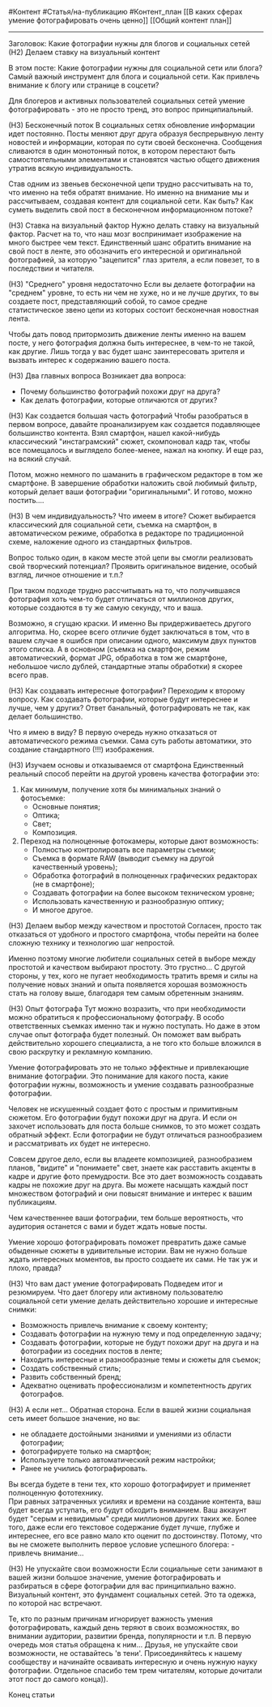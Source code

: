 #Контент #Статья/на-публикацию  #Контент_план 
[[В каких сферах умение фотографировать очень ценно]]
[[Общий контент план]]
____________
Заголовок: Какие фотографии нужны для блогов и социальных сетей
(Н2) Делаем ставку на визуальный контент

В этом посте:
Какие фотографии нужны для социальной сети или блога?
Самый важный инструмент для блога и социальной сети.
Как привлечь внимание к блогу или странице в соцсети?

Для блогеров и активных пользователей социальных сетей умение фотографировать - это не просто тренд, это вопрос принципиальный.

(Н3) Бесконечный поток
В социальных сетях обновление информации идет постоянно. Посты меняют друг друга образуя беспрерывную ленту новостей и информации, которая по сути своей бесконечна. Сообщения сливаются в один монотонный поток, в котором перестают быть самостоятельными элементами и становятся частью общего движения утратив всякую индивидуальность.

Став одним из звеньев бесконечной цепи трудно рассчитывать на то, что именно на тебя обратят внимание.
Но именно на внимание мы и рассчитываем, создавая контент для социальной сети.
Как быть? Как суметь выделить свой пост в бесконечном информационном потоке?

(Н3) Ставка на визуальный фактор
Нужно делать ставку на визуальный фактор. Расчет на то, что наш мозг воспринимает изображение на много быстрее чем текст. Единственный шанс обратить внимание на свой пост в ленте, это обозначить его интересной и оригинальной фотографией, за которую "зацепится" глаз зрителя, а если повезет, то в последствии и читателя. 

(Н3) "Среднего" уровня недостаточно
Если вы делаете фотографии на "среднем" уровне, то есть ни чем не хуже, но и не лучше других, то вы создаете пост, представляющий собой, то самое средне статистическое звено цепи из которых состоит бесконечная новостная лента.

Чтобы дать повод притормозить движение ленты именно на вашем посте, у него фотография должна быть интереснее, в чем-то не такой, как другие.  Лишь тогда у вас будет шанс заинтересовать зрителя и вызвать интерес к содержанию вашего поста.

(Н3) Два главных вопроса
Возникает два вопроса:
- Почему большинство фотографий похожи друг на друга?
- Как делать фотографии, которые отличаются от других?

(Н3) Как создается большая часть фотографий
Чтобы разобраться в первом вопросе, давайте проанализируем как создается подавляющее большинство контента.
Взял смартфон, нашел какой-нибудь классический "инстаграмский" сюжет, скомпоновал кадр так, чтобы все помещалось и выглядело более-менее, нажал на кнопку. И еще раз, на всякий случай. 

Потом, можно немного по шаманить в графическом редакторе в том же смартфоне. В завершение обработки наложить свой любимый фильтр, который делает ваши фотографии "оригинальными". И готово, можно постить....

(Н3) В чем индивидуальность?
Что имеем в итоге? Сюжет выбирается классический для социальной сети, съемка на смартфон, в автоматическом режиме, обработка в редакторе по традиционной схеме, наложение одного из стандартных фильтров.

Вопрос только один, в каком месте этой цепи вы смогли реализовать свой творческий потенциал? Проявить оригинальное видение, особый взгляд, личное отношение и т.п.?

При таком подходе трудно рассчитывать на то, что получившаяся фотография хоть чем-то будет отличаться от миллионов других, которые создаются в ту же самую секунду, что и ваша.

Возможно, я сгущаю краски. И именно Вы придерживаетесь другого алгоритма. Но, скорее всего отличие будет заключаться в том, что в вашем случае я ошибся при описании одного, максимум двух пунктов этого списка. А в основном (съемка на смартфон, режим автоматический, формат JPG, обработка в том же смартфоне, небольшое число дублей, стандартные этапы обработки) я скорее всего прав.

(Н3) Как создавать интересные фотографии?
Переходим к второму вопросу.
Как создавать фотографии, которые будут интереснее и лучше, чем у других? 
Ответ банальный, фотографировать не так, как делает большинство. 

Что я имею в виду? В первую очередь нужно отказаться от автоматического режима съемки. Сама суть работы автоматики, это создание стандартного (!!!) изображения. 

(Н3) Изучаем основы и отказываемся от смартфона 
Единственный реальный способ перейти на другой уровень качества фотографии это:
1. Как минимум, получение хотя бы минимальных знаний о фотосъемке:
	- Основные понятия;
	- Оптика;
	- Свет;
	- Композиция.
2. Переход на полноценные фотокамеры, которые дают возможность:
	- Полностью контролировать все параметры съемки;
	- Съемка в формате RAW (выводит съемку на другой качественный уровень);
	- Обработка фотографий в полноценных графических редакторах (не в смартфоне);
	- Создавать фотографии на более высоком техническом уровне;
	- Использовать качественную и разнообразную оптику;
	- И многое другое.

(Н3) Делаем выбор между качеством и простотой
Согласен, просто так отказаться от удобного и простого смартфона, чтобы перейти на более сложную технику и технологию шаг непростой. 

Именно поэтому многие любители социальных сетей в выборе между простотой и качеством выбирают простоту.  Это грустно...
С другой стороны, у тех, кого не пугает необходимость тратить время и силы на получение новых знаний и опыта появляется хорошая возможность стать на голову выше, благодаря тем самым обретенным знаниям.

(Н3) Опыт фотографа
Тут можно возразить, что при необходимости можно обратиться к профессиональному фотографу. В особо ответственных съемках именно так и нужно поступать. Но даже в этом случае опыт фотографа будет полезный. Он поможет вам выбрать действительно хорошего специалиста, а не того кто больше вложился в свою раскрутку и рекламную компанию.

Умение фотографировать это не только эффектные и привлекающие внимание фотографии.
Это понимание для какого поста, какие фотографии нужны, возможность и умение создавать разнообразные фотографии.

Человек не искушенный создает фото с простым и примитивным сюжетом. Его фотографии будут похожи друг на друга. И если он захочет использовать для поста больше снимков, то это может создать обратный эффект. Если фотографии не будут отличаться разнообразием и рассматривать их будет не интересно.

Совсем другое дело, если вы владеете композицией, разнообразием планов, "видите" и "понимаете" свет, знаете как расставить акценты в кадре и другие фото премудрости. Все это дает возможность создавать кадры не похожие друг на друга. Вы можете насыщать каждый пост множеством фотографий и они повысят внимание и интерес к вашим публикациям.

Чем качественнее ваши фотографии, тем больше вероятность, что аудитория останется с вами и будет ждать новые посты.

Умение хорошо фотографировать поможет превратить даже самые обыденные сюжеты в удивительные истории. Вам не нужно больше ждать интересных моментов, вы просто создаете их сами. Не так уж и плохо, правда?

(Н3) Что вам даст умение фотографировать
Подведем итог и резюмируем.
Что дает блогеру или активному пользователю социальной сети умение делать действительно хорошие и интересные снимки:
- Возможность привлечь внимание к своему контенту;
- Создавать фотографии на нужную тему и под определенную задачу;
- Создавать фотографии, которые не будут похожи друг на друга и на фотографии из соседних постов в ленте;
- Находить интересные и разнообразные темы и сюжеты для съемок;
- Создать собственный стиль;
- Развить собственный бренд;
- Адекватно оценивать профессионализм и компетентность других фотографов.

(Н3) А если нет...
Обратная сторона. Если в вашей жизни социальная сеть имеет большое значение, но вы:
- не обладаете достойными знаниями и умениями из области фотографии;
- фотографируете только на смартфон;
- Используете только автоматический режим настройки;
- Ранее не учились фотографировать.

Вы всегда будете в тени тех, кто хорошо фотографирует и применяет полноценную фототехнику.  
При равных затраченных усилиях и времени на создание контента, ваш будет всегда уступать, его будут обходить вниманием. Ваш аккаунт будет "серым и невидимым" среди миллионов других таких же.
Более того, даже если его текстовое содержание будет лучше, глубже и интереснее, его все равно мало кто оценит по достоинству. Потому, что вы не сможете выполнить первое условие успешного блогера: - привлечь внимание...

(Н3) Не упускайте свои возможности
Если социальные сети занимают в вашей жизни большое значение, умение фотографировать и разбираться в сфере фотографии для вас принципиально важно. Визуальный контент, это фундамент социальных сетей. Это та одежка, по которой нас встречают. 

Те, кто по разным причинам игнорирует важность умения фотографировать, каждый день теряют в своих возможностях, во внимании аудитории, развитии бренда, популярности и т.п.
В первую очередь моя статья обращена к ним... Друзья, не упускайте свои возможности, не оставайтесь 'в тени'. Присоединяйтесь к нашему сообществу и начинайте осваивать интересную и очень нужную науку фотографии.
Отдельное спасибо тем трем читателям, которые дочитали этот пост до самого конца)).

Конец статьи

